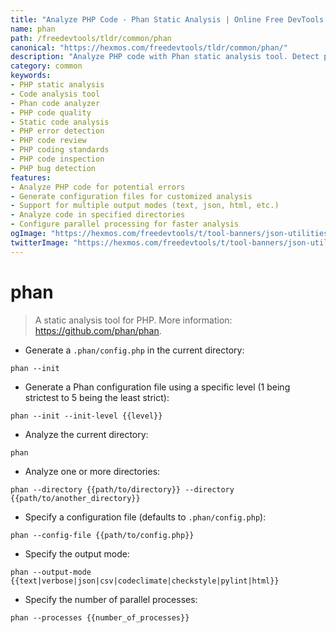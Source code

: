 ```yaml
---
title: "Analyze PHP Code - Phan Static Analysis | Online Free DevTools by Hexmos"
name: phan
path: /freedevtools/tldr/common/phan
canonical: "https://hexmos.com/freedevtools/tldr/common/phan/"
description: "Analyze PHP code with Phan static analysis tool. Detect potential errors, improve code quality, and enforce coding standards. Free online tool, no registration required."
category: common
keywords:
- PHP static analysis
- Code analysis tool
- Phan code analyzer
- PHP code quality
- Static code analysis
- PHP error detection
- PHP code review
- PHP coding standards
- PHP code inspection
- PHP bug detection
features:
- Analyze PHP code for potential errors
- Generate configuration files for customized analysis
- Support for multiple output modes (text, json, html, etc.)
- Analyze code in specified directories
- Configure parallel processing for faster analysis
ogImage: "https://hexmos.com/freedevtools/t/tool-banners/json-utilities-banner.png"
twitterImage: "https://hexmos.com/freedevtools/t/tool-banners/json-utilities-banner.png"
---
```


# phan

> A static analysis tool for PHP.
> More information: <https://github.com/phan/phan>.

- Generate a `.phan/config.php` in the current directory:

`phan --init`

- Generate a Phan configuration file using a specific level (1 being strictest to 5 being the least strict):

`phan --init --init-level {{level}}`

- Analyze the current directory:

`phan`

- Analyze one or more directories:

`phan --directory {{path/to/directory}} --directory {{path/to/another_directory}}`

- Specify a configuration file (defaults to `.phan/config.php`):

`phan --config-file {{path/to/config.php}}`

- Specify the output mode:

`phan --output-mode {{text|verbose|json|csv|codeclimate|checkstyle|pylint|html}}`

- Specify the number of parallel processes:

`phan --processes {{number_of_processes}}`
